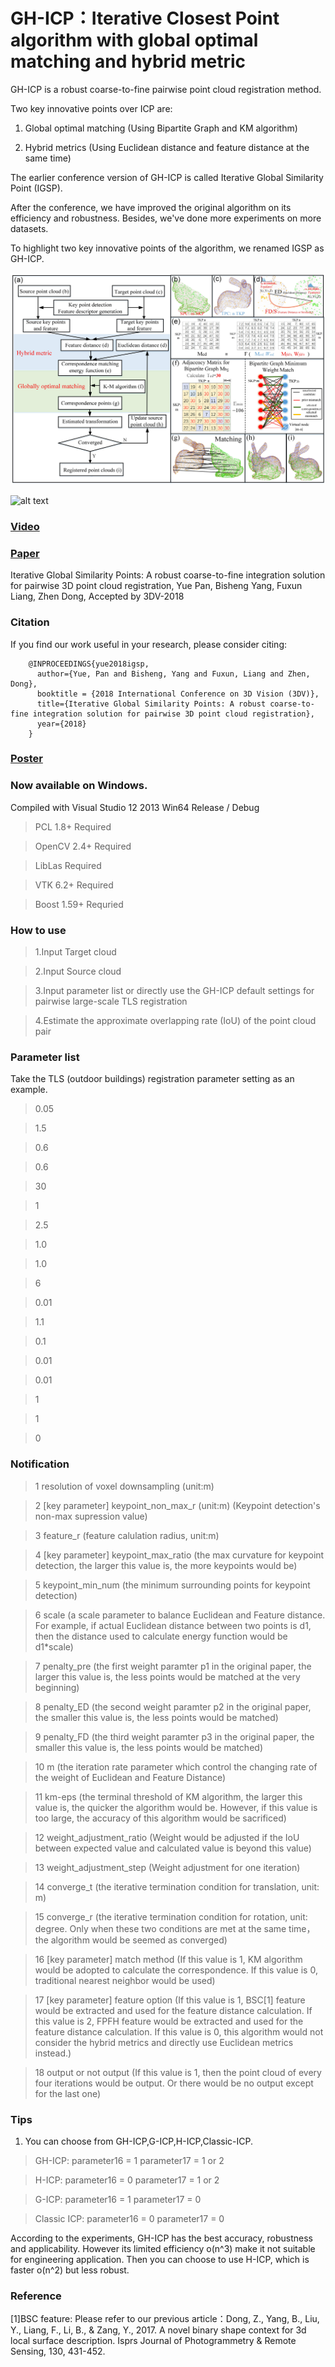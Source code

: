 # GH-ICP：Iterative Closest Point algorithm with global optimal matching and hybrid metric 
GH-ICP is a robust coarse-to-fine pairwise point cloud registration method. 

Two key innovative points over ICP are: 

1. Global optimal matching (Using Bipartite Graph and KM algorithm)

2. Hybrid metrics (Using Euclidean distance and feature distance at the same time)

The earlier conference version of GH-ICP is called Iterative Global Similarity Point (IGSP).

After the conference, we have improved the original algorithm on its efficiency and robustness. Besides, we've done more experiments on more datasets. 

To highlight two key innovative points of the algorithm, we renamed IGSP as GH-ICP.

 ![alt text](GH-ICPworkflow.jpg)
 
 ![alt text](showresult2.jpg)
 
### [Video](https://www.youtube.com/watch?v=DZr-8AceSqA)

### [Paper](https://arxiv.org/abs/1808.03899) 
Iterative Global Similarity Points: A robust coarse-to-fine integration solution for pairwise 3D point cloud registration, Yue Pan, Bisheng Yang, Fuxun Liang, Zhen Dong, Accepted by 3DV-2018 

### Citation
If you find our work useful in your research, please consider citing:
        
        @INPROCEEDINGS{yue2018igsp,    
          author={Yue, Pan and Bisheng, Yang and Fuxun, Liang and Zhen, Dong},
          booktitle = {2018 International Conference on 3D Vision (3DV)},
          title={Iterative Global Similarity Points: A robust coarse-to-fine integration solution for pairwise 3D point cloud registration},
          year={2018}
        }

### [Poster](https://github.com/YuePanEdward/YuePanEdward.github.io/blob/master/assets/3DVposter.pdf)


### Now available on Windows.
Compiled with Visual Studio 12 2013 Win64 Release / Debug

> PCL 1.8+ Required

> OpenCV 2.4+ Required

> LibLas Required

> VTK 6.2+ Required

> Boost 1.59+ Requried


### How to use
> 1.Input Target cloud

> 2.Input Source cloud

> 3.Input parameter list or directly use the GH-ICP default settings for pairwise large-scale TLS registration 

> 4.Estimate the approximate overlapping rate (IoU) of the point cloud pair

### Parameter list 
Take the TLS (outdoor buildings) registration parameter setting as an example.

> 0.05

> 1.5

> 0.6

> 0.6

> 30

> 1

> 2.5

> 1.0

> 1.0

> 6

> 0.01

> 1.1

> 0.1

> 0.01

> 0.01

> 1

> 1

> 0

### Notification

> 1  resolution of voxel downsampling (unit:m)

> 2  [key parameter] keypoint_non_max_r (unit:m) (Keypoint detection's non-max supression value)  

> 3  feature_r (feature calulation radius, unit:m) 

> 4  [key parameter] keypoint_max_ratio (the max curvature for keypoint detection, the larger this value is, the more keypoints would be)

> 5  keypoint_min_num (the minimum surrounding points for keypoint detection)

> 6  scale (a scale parameter to balance Euclidean and Feature distance. For example, if actual Euclidean distance between two points is d1, then the distance used to calculate energy function would be d1*scale)

> 7  penalty_pre (the first weight paramter p1 in the original paper, the larger this value is, the less points would be matched at the very beginning)

> 8  penalty_ED (the second weight paramter p2 in the original paper, the smaller this value is, the less points would be matched)

> 9  penalty_FD (the third weight paramter p3 in the original paper, the smaller this value is, the less points would be matched)

> 10  m (the iteration rate parameter which control the changing rate of the weight of Euclidean and Feature Distance)

> 11 km-eps (the terminal threshold of KM algorithm, the larger this value is, the quicker the algorithm would be. However, if this value is too large, the accuracy of this algorithm would be sacrificed)

> 12 weight_adjustment_ratio (Weight would be adjusted if the IoU between expected value and calculated value is beyond this value)   

> 13 weight_adjustment_step (Weight adjustment for one iteration) 

> 14 converge_t  (the iterative termination condition for translation, unit: m)

> 15 converge_r  (the iterative termination condition for rotation, unit: degree. Only when these two conditions are met at the same time， the algorithm would be seemed as converged)

> 16 [key parameter] match method (If this value is 1, KM algorithm would be adopted to calculate the correspondence. If this value is 0, traditional nearest neighbor would be used)

> 17 [key parameter] feature option (If this value is 1, BSC[1] feature would be extracted and used for the feature distance calculation. If this value is 2, FPFH feature would be extracted and used for the feature distance calculation. If this value is 0, this algorithm would not consider the hybrid metrics and directly use Euclidean metrics instead.)

> 18 output or not output (If this value is 1, then the point cloud of every four iterations would be output. Or there would be no output except for the last one)

### Tips

1. You can choose from GH-ICP,G-ICP,H-ICP,Classic-ICP.
> GH-ICP: parameter16 = 1 parameter17 = 1 or 2

> H-ICP: parameter16 = 0 parameter17 = 1 or 2

> G-ICP: parameter16 = 1 parameter17 = 0

> Classic ICP: parameter16 = 0 parameter17 = 0
   
   According to the experiments, GH-ICP has the best accuracy, robustness and applicability. However its limited efficiency o(n^3) make it not suitable for engineering application. Then you can choose to use H-ICP, which is faster o(n^2) but less robust.

### Reference

[1]BSC feature: Please refer to our previous article：Dong, Z., Yang, B., Liu, Y., Liang, F., Li, B., & Zang, Y., 2017. A novel binary shape context for 3d local surface description. Isprs Journal of Photogrammetry & Remote Sensing, 130, 431-452.
